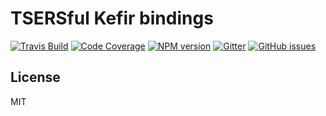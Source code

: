 # TSERSful Kefir bindings

[![Travis Build](https://img.shields.io/travis/tsers-js/kefir/master.svg?style=flat-square)](https://travis-ci.org/tsers-js/kefir)
[![Code Coverage](https://img.shields.io/codecov/c/github/tsers-js/kefir/master.svg?style=flat-square)](https://codecov.io/github/tsers-js/kefir)
[![NPM version](https://img.shields.io/npm/v/@tsers/kefir.svg?style=flat-square)](https://www.npmjs.com/package/@tsers/kefir)
[![Gitter](https://img.shields.io/gitter/room/tsers-js/chat.js.svg?style=flat-square)](https://gitter.im/tsers-js/chat)
[![GitHub issues](https://img.shields.io/badge/issues-%40tsers%2Fcore-blue.svg?style=flat-square)](https://github.com/tsers-js/core/issues)


## License

MIT
